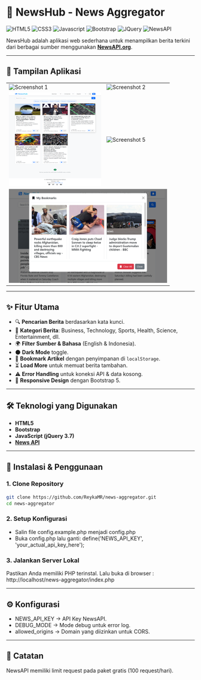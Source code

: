 # 📰 NewsHub - News Aggregator

![HTML5](https://img.shields.io/badge/HTML5-E34F26?style=for-the-badge&logo=html5&logoColor=white)
![CSS3](https://img.shields.io/badge/CSS3-blue?style=for-the-badge&logo=api&logoColor=white)
![Javascript](https://img.shields.io/badge/JavaScript-F7DF1E?style=for-the-badge&logo=javascript&logoColor=black)
![Bootstrap](https://img.shields.io/badge/Bootstrap-563D7C?style=for-the-badge&logo=bootstrap&logoColor=white)
![JQuery](https://img.shields.io/badge/jQuery-0769AD?style=for-the-badge&logo=jquery&logoColor=white)
![NewsAPI](https://img.shields.io/badge/News_API-blue?style=for-the-badge&logo=api&logoColor=white)

NewsHub adalah aplikasi web sederhana untuk menampilkan berita terkini dari berbagai sumber menggunakan **[NewsAPI.org](https://newsapi.org/)**.

---

## 📸 Tampilan Aplikasi
<table align="center">
  <tr>
    <td><img src="screenshot-aplikasi/foto1.png" alt="Screenshot 1" width="100%" height="250"></td>
    <td><img src="screenshot-aplikasi/foto2.png" alt="Screenshot 2" width="100%" height="250"></td>
  </tr>
  <tr>
    <td><img src="screenshot-aplikasi/foto4.png" alt="Screenshot 4" width="100%" height="250"></td>
    <td><img src="screenshot-aplikasi/foto5.png" alt="Screenshot 5" width="100%" height="250"></td>
  </tr>
  <tr>
    <td colspan="2"><img src="screenshot-aplikasi/foto6.png" alt="Screenshot 6" width="100%" height="250"></td>
  </tr>
</table>

---

## ✨ Fitur Utama
- 🔍 **Pencarian Berita** berdasarkan kata kunci.
- 📰 **Kategori Berita**: Business, Technology, Sports, Health, Science, Entertainment, dll.
- 🌍 **Filter Sumber & Bahasa** (English & Indonesia).
- 🌑 **Dark Mode** toggle.
- 📑 **Bookmark Artikel** dengan penyimpanan di `localStorage`.
- ⏳ **Load More** untuk memuat berita tambahan.
- ⚠️ **Error Handling** untuk koneksi API & data kosong.
- 📱 **Responsive Design** dengan Bootstrap 5.

---

## 🛠 Teknologi yang Digunakan
- **HTML5**
- **Bootstrap**
- **JavaScript (jQuery 3.7)**
- **[News API](https://newsapi.org/)**

---

## 🚀 Instalasi & Penggunaan

### 1. Clone Repository
```bash
git clone https://github.com/ReykaMR/news-aggregator.git
cd news-aggregator
```

### 2. Setup Konfigurasi
- Salin file config.example.php menjadi config.php
- Buka config.php lalu ganti:
define('NEWS_API_KEY', 'your_actual_api_key_here');

### 3. Jalankan Server Lokal
Pastikan Anda memiliki PHP terinstal.
Lalu buka di browser : http://localhost/news-aggregator/index.php

---

## ⚙️ Konfigurasi
- NEWS_API_KEY → API Key NewsAPI.
- DEBUG_MODE → Mode debug untuk error log.
- allowed_origins → Domain yang diizinkan untuk CORS.

---

## 📃 Catatan
NewsAPI memiliki limit request pada paket gratis (100 request/hari).
